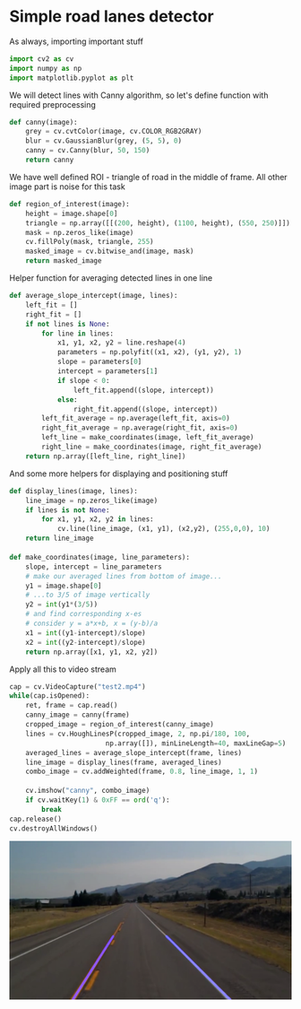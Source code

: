 # Simple road lanes detector

As always, importing important stuff


```python
import cv2 as cv
import numpy as np
import matplotlib.pyplot as plt
```

We will detect lines with Canny algorithm, so let's define function with required preprocessing


```python
def canny(image):
    grey = cv.cvtColor(image, cv.COLOR_RGB2GRAY)
    blur = cv.GaussianBlur(grey, (5, 5), 0)
    canny = cv.Canny(blur, 50, 150)
    return canny
```

We have well defined ROI - triangle of road in the middle of frame. All other image part is noise for this task


```python
def region_of_interest(image):
    height = image.shape[0]
    triangle = np.array([[(200, height), (1100, height), (550, 250)]])
    mask = np.zeros_like(image)
    cv.fillPoly(mask, triangle, 255)
    masked_image = cv.bitwise_and(image, mask)
    return masked_image
```

Helper function for averaging detected lines in one line


```python
def average_slope_intercept(image, lines):
    left_fit = []
    right_fit = []
    if not lines is None:
        for line in lines:
            x1, y1, x2, y2 = line.reshape(4)
            parameters = np.polyfit((x1, x2), (y1, y2), 1)
            slope = parameters[0]
            intercept = parameters[1]
            if slope < 0:
                left_fit.append((slope, intercept))
            else:
                right_fit.append((slope, intercept))
        left_fit_average = np.average(left_fit, axis=0)
        right_fit_average = np.average(right_fit, axis=0)
        left_line = make_coordinates(image, left_fit_average)
        right_line = make_coordinates(image, right_fit_average)
    return np.array([left_line, right_line])
```

And some more helpers for displaying and positioning stuff


```python
def display_lines(image, lines):
    line_image = np.zeros_like(image)
    if lines is not None:
        for x1, y1, x2, y2 in lines:
            cv.line(line_image, (x1, y1), (x2,y2), (255,0,0), 10)
    return line_image

def make_coordinates(image, line_parameters):
    slope, intercept = line_parameters
    # make our averaged lines from bottom of image...
    y1 = image.shape[0]
    # ...to 3/5 of image vertically
    y2 = int(y1*(3/5))
    # and find corresponding x-es
    # consider y = a*x+b, x = (y-b)/a
    x1 = int((y1-intercept)/slope)
    x2 = int((y2-intercept)/slope)
    return np.array([x1, y1, x2, y2])

```

Apply all this to video stream


```python
cap = cv.VideoCapture("test2.mp4")
while(cap.isOpened):
    ret, frame = cap.read()
    canny_image = canny(frame)
    cropped_image = region_of_interest(canny_image)
    lines = cv.HoughLinesP(cropped_image, 2, np.pi/180, 100,
                        np.array([]), minLineLength=40, maxLineGap=5)
    averaged_lines = average_slope_intercept(frame, lines)
    line_image = display_lines(frame, averaged_lines)
    combo_image = cv.addWeighted(frame, 0.8, line_image, 1, 1)

    cv.imshow("canny", combo_image)
    if cv.waitKey(1) & 0xFF == ord('q'):
        break
cap.release()
cv.destroyAllWindows()
```
![result](./result.png)